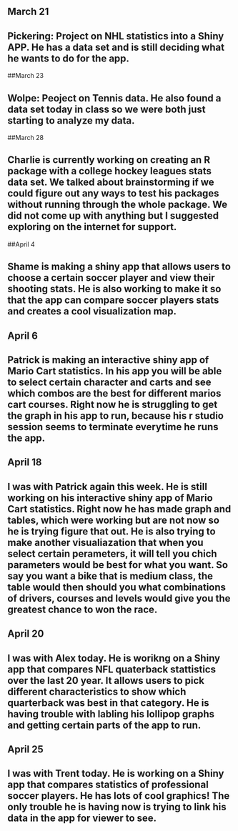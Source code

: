 ## March 21

## Pickering: Project on NHL statistics into a Shiny APP. He has a data set and is still deciding what he wants to do for the app.

##March 23

## Wolpe: Peoject on Tennis data. He also found a data set today in class so we were both just starting to analyze my data. 

##March 28

## Charlie is currently working on creating an R package with a college hockey leagues stats data set. We talked about brainstorming if we could figure out any ways to test his packages without running through the whole package. We did not come up with anything but I suggested exploring on the internet for support.

##April 4

## Shame is making a shiny app that allows users to choose a certain soccer player and view their shooting stats. He is also working to make it so that the app can compare soccer players stats and creates a cool visualization map.

## April 6

## Patrick is making an interactive shiny app of Mario Cart statistics. In his app you will be able to select certain character and carts and see which combos are the best for different marios cart courses. Right now he is struggling to get the graph in his app to run, because his r studio session seems to terminate everytime he runs the app. 

## April 18 

## I was with Patrick again this week. He is still working on his interactive shiny app of Mario Cart statistics. Right now he has made graph and tables, which were working but are not now so he is trying figure that out. He is also trying to make another visualiazation that when you select certain perameters, it will tell you chich parameters would be best for what you want. So say you want a bike that is medium class, the table would then should you what combinations of drivers, courses and levels would give you the greatest chance to won the race.

## April 20

## I was with Alex today. He is worikng on a Shiny app that compares NFL quaterback stattistics over the last 20 year. It allows users to pick different characteristics to show which quarterback was best in that category. He is having trouble with labling his lollipop graphs and getting certain parts of the app to run.

## April 25 

## I was with Trent today. He is working on a Shiny app that compares statistics of professional soccer players. He has lots of cool graphics! The only trouble he is having now is trying to link his data in the app for viewer to see.